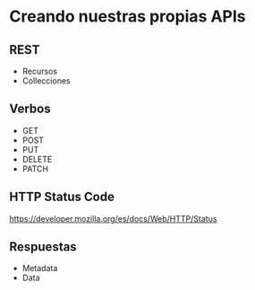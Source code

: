 # Creando nuestras propias APIs

## REST

- Recursos
- Collecciones
## Verbos

- GET
- POST
- PUT
- DELETE
- PATCH

## HTTP Status Code

https://developer.mozilla.org/es/docs/Web/HTTP/Status

## Respuestas

- Metadata
- Data